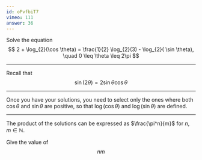 ```yaml
---
id: oPvfbiT7
vimeo: 111
answer: 36
---
```


Solve the equation
$$
2 + \log_{2}(\cos \theta) = \frac{1}{2} \log_{2}(3) - \log_{2}( \sin \theta), \quad 0 \leq \theta \leq 2\pi
$$

---

Recall that
$$
\sin(2\theta) = 2 \sin\theta \cos\theta
$$

---

Once you have your solutions, you need to select only the ones where both $\cos \theta$ and $\sin \theta$ are positive, so that $\log(\cos \theta)$ and $\log(\sin \theta)$ are defined.

---

The product of the solutions can be expressed as $\frac{\pi^n}{m}$ for $n,m \in \mathbb{N}$.

Give the value of
$$
nm
$$
